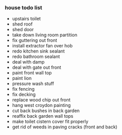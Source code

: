 ### house todo list ###

- upstairs toilet
- shed roof
- shed door
- take down living room partition
- fix guttering out front
- install extractor fan over hob
- redo kitchen sink sealant
- redo bathroom sealant
- deal with damp
- deal with gate out front
- paint front wall top
- paint lion
- pressure wash stuff
- fix fencing
- fix decking
- replace wood chip out front
- hang west croydon painting
- cut back bushes in back garden
- reaffix back garden wall tops
- make toilet cistern cover fit properly
- get rid of weeds in paving cracks (front and back)
